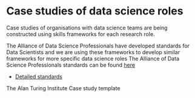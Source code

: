 # Case studies of data science roles

Case studies of organisations with data science teams are being constructed using skills frameworks for each research role. 

The Alliance of Data Science Professionals have developed standards for Data Scientists and we are using these frameworks to develop similar frameworks for more specific data science roles
The Alliance of Data Science Professionals standards can be found [here](https://alliancefordatascienceprofessionals.co.uk//standards)
* [Detailed standards](https://alliancefordatascienceprofessionals.co.uk/documents/AfDSP_Standards_June22.pdf)


The Alan Turing Institute Case study template

